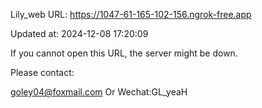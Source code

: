 Lily_web URL: https://1047-61-165-102-156.ngrok-free.app

Updated at: 2024-12-08 17:20:09

If you cannot open this URL, the server might be down.

Please contact: 

goley04@foxmail.com Or Wechat:GL_yeaH